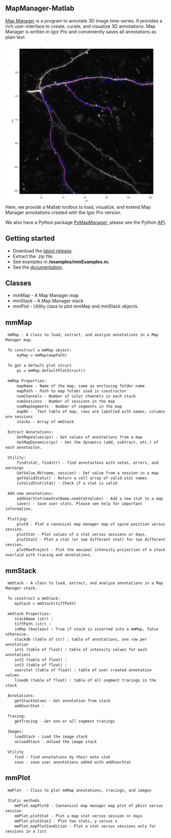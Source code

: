 ## MapManager-Matlab

[Map Manager][5] is a program to annotate 3D image time-series. It provides a rich user-interface to create, curate, and visualize 3D annotations. Map Manager is written in Igor Pro and conveniently saves all annotations as plain text.

<IMG align="right" SRC="images/mmExamples_13.png" width=500 height=500>

Here, we provide a Matlab toolbox to load, visualize, and extend Map Manager annotations created with the Igor Pro version.

We also have a Python package [PyMapManager][3], please see the Python [API][4]. 

## Getting started
 
 - Download the [latest release][1].
 - Extract the .zip file.
 - See examples in **/examples/mmExamples.m.**
 - See the [documentation][2].

## Classes

 - mmMap - A Map Manager map
 - mmStack - A Map Manager stack
 - mmPlot - Utility class to plot mmMap and mmStack objects.

## mmMap
```
 mmMap - A class to load, extract, and analyze annotations in a Map Manager map.
 
 To construct a mmMap object:
     myMap = mmMap(mapPath)
 
 To get a default plot struct
     ps = mmMap.defaultPlotStruct()
 
 mmMap Properties:
     mapName - Name of the map, same as enclosing folder name
     mapPath - Path to map folder used in constructor
     numChannels - Number of color channels in each stack
     numSessions - Number of sessions in the map
     numMapSegments - Number of segments in the map
     mapNV -  Text table of map, rows are labelled with names, columns are sessions
     stacks - Array of mmStack
 
 Extract Annotations:
     GetMapValues(ps) - Get values of annotations from a map
     GetMapDynamics(ps) - Get the dynamics (add, subtract, etc.) of each annotaiton.
 
 Utility:
     find(stat, findstr) - find annotaitons with notes, errors, and warnings
     GetValue_NV(name, session) - Get value from a session in a map
     getValidStats() - Return a cell array of valid stat names
     isValidStat(stat) - Check if a stat is valid
 
 Add new annotations:
     addUserStat(newStatName,newStatValues) - Add a new stat to a map
     save() - Save user stats. Please see help for important information.
 
 Plotting:
     plot0 - Plot a canonical map manager map of spine position versus session.
     plotStat - Plot values of a stat versus sessions or days.
     plotStat2 - Plot a stat (or two different stat) for two different session.
     plotMaxProject - Plot the maximal intensity projection of a stack overlaid with tracing and annotations.
```
## mmStack

```
 mmStack - A class to load, extract, and analyze annotations in a Map Manager stack.
 
 To construct a mmStack:
    myStack = mmStack(tiffPath)
 
 mmStack Properties:
    stackName (str) :
    tiffPath (str) :
    inMap (boolean) : True if stack is inserted into a mmMap, false otherwise.
    stackdb (table of str) : table of annotations, one row per annotation
    int1 (table of float) : table of intensity values for each annotations
    int2 (table of float) :
    int3 (table of float) :
    userstat (table of float) : table of user created annotation values
    linedb (table of float) : table of all segment tracings in the stack
 
 Annotations:
    getStackValues - Get annotation from stack
    addUserStat - 
 
 Tracing:
    getTracing - Get one or all segment tracings
 
 Images:
    loadStack - Load the image stack
    unloadStack - Unload the image stack
 
 Utility
    find - find annotations by their note stat
    save - save user annotations added with addUserStat
```

## mmPlot
```
 mmPlot  - Class to plot mmMap annotations, tracings, and images
 
 Static methods
    mmPlot.mapPlot0 - Cannonical map manager map plot of pDist versus session
    mmPlot.plotStat - Plot a map stat versus session or days
    mmPlot.plotStat2 - Plot two stats, y versus x
    mmPlot.mapPlotCondition - Plot a stat versus sessions only for sessions in a list
```

[1]: https://github.com/cudmore/MapManager-Matlab/releases
[2]: http://htmlpreview.github.io/?https://github.com/cudmore/MapManager-Matlab/blob/master/docs/mmExamples.html
[3]: https://github.com/cudmore/PyMapManager
[4]: http://blog.cudmore.io/PyMapManager/
[5]: http://blog.cudmore.io/mapmanager/

